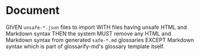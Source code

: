 # Document

GIVEN `unsafe-*.json` files to import
WITH files having unsafe HTML and Markdown syntax
THEN the system MUST remove any HTML and Markdown syntax from generated `safe-*.md` glossaries
EXCEPT Markdown syntax which is part of glossarify-md's glossary template itself.
